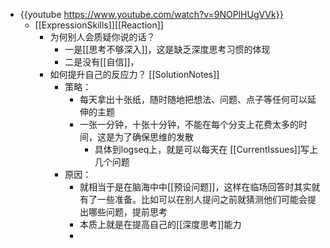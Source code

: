 - {{youtube https://www.youtube.com/watch?v=9NOPlHUgVVk}}
	- [[ExpressionSkills]][[Reaction]]
		- 为何别人会质疑你说的话？
			- 一是[[思考不够深入]]，这是缺乏深度思考习惯的体现
			- 二是没有[[自信]]，
		- 如何提升自己的反应力？ [[SolutionNotes]]
			- 策略：
				- 每天拿出十张纸，随时随地把想法、问题、点子等任何可以延伸的主题
				- 一张一分钟，十张十分钟，不能在每个分支上花费太多的时间，这是为了确保思维的发散
					- 具体到logseq上，就是可以每天在 [[CurrentIssues]]写上几个问题
			- 原因：
				- 就相当于是在脑海中中[[预设问题]]，这样在临场回答时其实就有了一些准备。比如可以在别人提问之前就猜测他们可能会提出哪些问题，提前思考
				- 本质上就是在提高自己的[[深度思考]]能力
				-